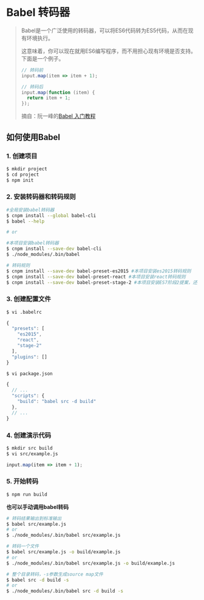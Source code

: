 # Babel 转码器

> Babel是一个广泛使用的转码器，可以将ES6代码转为ES5代码，从而在现有环境执行。
>
> 这意味着，你可以现在就用ES6编写程序，而不用担心现有环境是否支持。下面是一个例子。
>
> ```JavaScript
> // 转码前
> input.map(item => item + 1);
>
> // 转码后
> input.map(function (item) {
>   return item + 1;
> });
> ```
>
> 摘自：阮一峰的[Babel 入门教程](http://www.ruanyifeng.com/blog/2016/01/babel.html)

## 如何使用Babel

### 1. 创建项目

```sh
$ mkdir project
$ cd project
$ npm init
```

### 2. 安装转码器和转码规则

```sh
#全局安装babel转码器
$ cnpm install --global babel-cli
$ babel --help

# or

#本项目安装babel转码器
$ cnpm install --save-dev babel-cli
$ ./node_modules/.bin/babel

# 转码规则
$ cnpm install --save-dev babel-preset-es2015 #本项目安装es2015转码规则
$ cnpm install --save-dev babel-preset-react #本项目安装react转码规则
$ cnpm install --save-dev babel-preset-stage-2 #本项目安装ES7阶段2提案，还有0/1/3等阶段提案
```

### 3. 创建配置文件

```sh
$ vi .babelrc
```

```JavaScript
{
  "presets": [
    "es2015",
    "react",
    "stage-2"
  ],
  "plugins": []
}
```

```sh
$ vi package.json
```

```JavaScript
{
  // ...
  "scripts": {
    "build": "babel src -d build"
  },
  // ...
}
```

### 4. 创建演示代码

```sh
$ mkdir src build
$ vi src/example.js
```

```JavaScript
input.map(item => item + 1);
```

### 5. 开始转码

```sh
$ npm run build
```

**也可以手动调用babel转码**

```sh
# 转码结果输出到标准输出
$ babel src/example.js
# or
$ ./node_modules/.bin/babel src/example.js

# 转码一个文件
$ babel src/example.js -o build/example.js
# or
$ ./node_modules/.bin/babel src/example.js -o build/example.js

# 整个目录转码，-s参数生成source map文件
$ babel src -d build -s
# or
$ ./node_modules/.bin/babel src -d build -s
```
